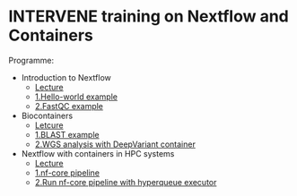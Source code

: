 # INTERVENE training on Nextflow and Containers


Programme:
- Introduction to Nextflow
   - [Lecture](./Introduction_workflows.pdf)
   - [1.Hello-world example](https://yetulaxman.github.io/containers-workflows/hands-on/day4/hello-world-nextflow.html)
   - [2.FastQC example](https://yetulaxman.github.io/containers-workflows/hands-on/day4/fastqc_nextflow.html)
- Biocontainers
   - [Letcure](./Biocontainers.pdf)
   - [1.BLAST example](https://yetulaxman.github.io/containers-workflows/hands-on/day2/blast.html)
   - [2.WGS analysis with DeepVariant container](https://yetulaxman.github.io/containers-workflows/hands-on/day2/deepvariant.html)
- Nextflow with containers in HPC systems
   - [Lecture](./Nextflow_singularity_containers.pdf)
   - [1.nf-core pipeline](https://yetulaxman.github.io/containers-workflows/hands-on/day4/nf-core.html)
   - [2.Run nf-core pipeline with hyperqueue executor](https://yetulaxman.github.io/containers-workflows/hands-on/day4/nf-core-hyperqueue.html)

